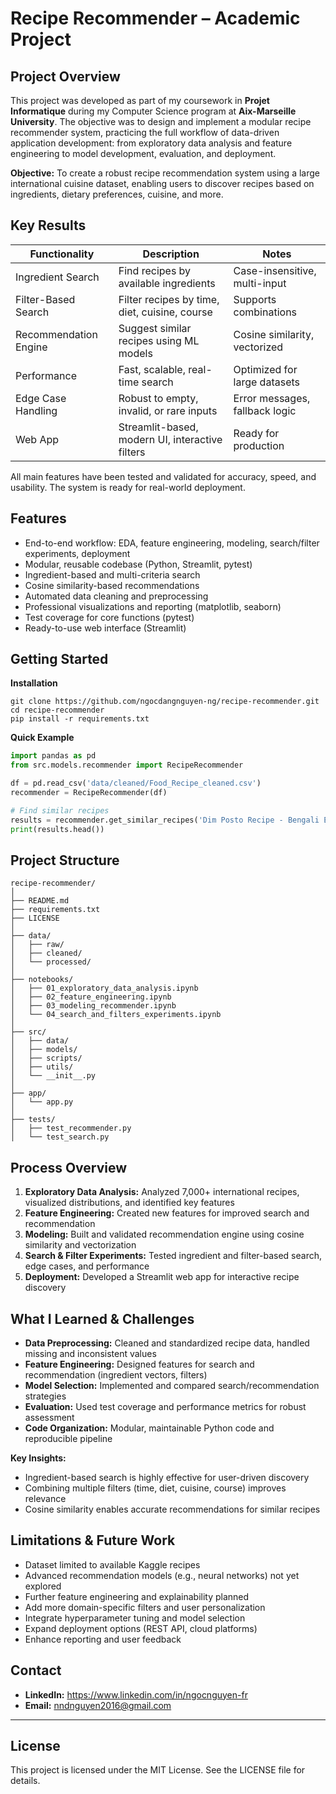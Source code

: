 # Recipe Recommender – Academic Project

## Project Overview
This project was developed as part of my coursework in **Projet Informatique** during my Computer Science program at **Aix-Marseille University**. The objective was to design and implement a modular recipe recommender system, practicing the full workflow of data-driven application development: from exploratory data analysis and feature engineering to model development, evaluation, and deployment.

**Objective:**
To create a robust recipe recommendation system using a large international cuisine dataset, enabling users to discover recipes based on ingredients, dietary preferences, cuisine, and more.

## Key Results
| Functionality                | Description                                      | Notes                          |
|------------------------------|--------------------------------------------------|---------------------------------|
| Ingredient Search            | Find recipes by available ingredients            | Case-insensitive, multi-input   |
| Filter-Based Search          | Filter recipes by time, diet, cuisine, course    | Supports combinations          |
| Recommendation Engine        | Suggest similar recipes using ML models          | Cosine similarity, vectorized   |
| Performance                  | Fast, scalable, real-time search                 | Optimized for large datasets    |
| Edge Case Handling           | Robust to empty, invalid, or rare inputs         | Error messages, fallback logic  |
| Web App                      | Streamlit-based, modern UI, interactive filters  | Ready for production            |

All main features have been tested and validated for accuracy, speed, and usability. The system is ready for real-world deployment.

## Features
* End-to-end workflow: EDA, feature engineering, modeling, search/filter experiments, deployment
* Modular, reusable codebase (Python, Streamlit, pytest)
* Ingredient-based and multi-criteria search
* Cosine similarity-based recommendations
* Automated data cleaning and preprocessing
* Professional visualizations and reporting (matplotlib, seaborn)
* Test coverage for core functions (pytest)
* Ready-to-use web interface (Streamlit)

## Getting Started
**Installation**
```
git clone https://github.com/ngocdangnguyen-ng/recipe-recommender.git
cd recipe-recommender
pip install -r requirements.txt
```
**Quick Example**
```python
import pandas as pd
from src.models.recommender import RecipeRecommender

df = pd.read_csv('data/cleaned/Food_Recipe_cleaned.csv')
recommender = RecipeRecommender(df)

# Find similar recipes
results = recommender.get_similar_recipes('Dim Posto Recipe - Bengali Egg Curry With Poppy Seeds')
print(results.head())
```

## Project Structure
```
recipe-recommender/
│
├── README.md
├── requirements.txt
├── LICENSE
│
├── data/
│   ├── raw/
│   ├── cleaned/
│   └── processed/
│
├── notebooks/
│   ├── 01_exploratory_data_analysis.ipynb
│   ├── 02_feature_engineering.ipynb
│   ├── 03_modeling_recommender.ipynb
│   └── 04_search_and_filters_experiments.ipynb
│
├── src/
│   ├── data/
│   ├── models/
│   ├── scripts/
│   ├── utils/
│   └── __init__.py
│
├── app/
│   └── app.py
│
├── tests/
│   ├── test_recommender.py
│   └── test_search.py
```

## Process Overview
1. **Exploratory Data Analysis:** Analyzed 7,000+ international recipes, visualized distributions, and identified key features
2. **Feature Engineering:** Created new features for improved search and recommendation
3. **Modeling:** Built and validated recommendation engine using cosine similarity and vectorization
4. **Search & Filter Experiments:** Tested ingredient and filter-based search, edge cases, and performance
5. **Deployment:** Developed a Streamlit web app for interactive recipe discovery

## What I Learned & Challenges
* **Data Preprocessing:** Cleaned and standardized recipe data, handled missing and inconsistent values
* **Feature Engineering:** Designed features for search and recommendation (ingredient vectors, filters)
* **Model Selection:** Implemented and compared search/recommendation strategies
* **Evaluation:** Used test coverage and performance metrics for robust assessment
* **Code Organization:** Modular, maintainable Python code and reproducible pipeline

**Key Insights:**
* Ingredient-based search is highly effective for user-driven discovery
* Combining multiple filters (time, diet, cuisine, course) improves relevance
* Cosine similarity enables accurate recommendations for similar recipes

## Limitations & Future Work
* Dataset limited to available Kaggle recipes
* Advanced recommendation models (e.g., neural networks) not yet explored
* Further feature engineering and explainability planned
* Add more domain-specific filters and user personalization
* Integrate hyperparameter tuning and model selection
* Expand deployment options (REST API, cloud platforms)
* Enhance reporting and user feedback

## Contact
* **LinkedIn:** https://www.linkedin.com/in/ngocnguyen-fr
* **Email:** nndnguyen2016@gmail.com

---

## License
This project is licensed under the MIT License. See the LICENSE file for details.